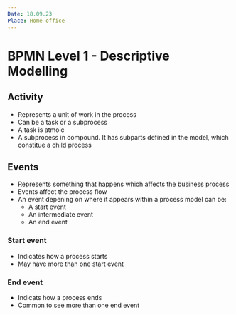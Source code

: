```yaml
---
Date: 18.09.23
Place: Home office
---
```


# BPMN Level 1 - Descriptive Modelling

## Activity

- Represents a unit of work in the process
- Can be a task or a subprocess
- A task is atmoic
- A subprocess in compound. It has subparts defined in the model, which constitue a child process

## Events

- Represents something that happens which affects the business process
- Events affect the process flow
- An event depening on where it appears within a process model can be:
  - A start event
  - An intermediate event
  - An end event

### Start event

- Indicates how a process starts
- May have more than one start event

### End event

- Indicats how a process ends
- Common to see more than one end event